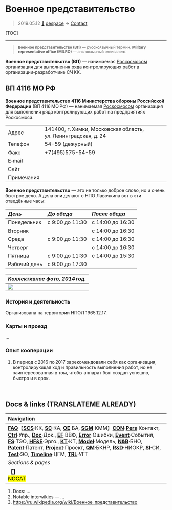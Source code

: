# Военное представительство
> 2019.05.12 [🚀](../index/index.md) [despace](index.md) → [Contact](contact.md)

[TOC]

---

> <small>**Военное представительство (ВП)** — русскоязычный термин. **Military representative office (MILRO)** — англоязычный эквивалент.</small>

**Военное представительство (ВП)** — нанимаемая [Роскосмосом](zz_roskosmos.md) организация для выполнения ряда контролирующих работ в организации‑разработчике СЧ КК.



## ВП 4116 МО РФ
**Военное представительство 4116 Министерства обороны Российской Федерации** (ВП 4116 МО РФ) — нанимаемая [Роскосмосом](zz_roskosmos.md) организация для выполнения ряда контролирующих работ на предприятиях Роскосмоса.

| | |
|:--|:--|
|Адрес|141400, г. Химки, Московская область, ул. Ленинградская, д. 24|
|Телефон|54-59 (дежурный)|
|Факс|+7(495)575-54-59|
|E‑mail| |
|Сайт| |
|Примечания| |

**Военное представительство** — это не только доброе слово, но и очень быстрое дело. А дела они делают с НПО Лавочкина вот в эти отведённые часы:

|*День*|*До обеда*|*После обеда*|
|:--|:--|:--|
|Понедельник|с 9:00 до 11:30|с 14:00 до 16:30|
|Вторник| |с 14:00 до 16:30|
|Среда|с 9:00 до 11:30|с 14:00 до 16:30|
|Четверг| |с 14:00 до 16:30|
|Пятница|с 9:00 до 11:30|с 14:00 до 15:30|
|Рабочий день|с 9:00 до 17:30| |


|*Коллективное фото, 2014 год.*|
|:--|
|[![](f/con/в/vp4116_2014_thumb.jpg)](f/con/в/vp4116_2014.jpg)|



### История и деятельность
Организована на территории НПОЛ 1965.12.17.



### Карты и проезд
…



### Опыт кооперации
   1. В период с 2016 по 2017 зарекомендовали себя как организация, контролирующая ход и правильность выполнения работ, но не заинтересованная в том, чтобы аппарат был создан успешно, быстро и в срок.



<p style="page-break-after:always"> </p>

## Docs & links (TRANSLATEME ALREADY)
|Navigation|
|:--|
|**[FAQ](faq.md)**【**[SCS](scs.md)**·КК, **[SC](sc.md)**·КА, **[OE](oe.md)**·БА, **[SGM](sgm.md)**·КММ】**[CON](contact.md)·[Pers](person.md)**·Контакт, **[Ctrl](control.md)**·Упр., **[Doc](doc.md)**·Док., **[EF](ef.md)**·ВВФ, **[Error](error.md)**·Ошибки, **[Event](event.md)**·События, **[FS](fs.md)**·ТЭО, **[HF&E](hfe.md)**·Эрго., **[KT](kt.md)**·КТ, **[Model](model.md)**·Модель, **[N&B](nnb.md)**·БНО, **[Patent](патент.md)**·Патент, **[Project](project.md)**·Проект, **[QM](qm.md)**·БКНР, **[R&D](rnd.md)**·НИОКР, **[SI](si.md)**·СИ, **[Test](test.md)**·ЭО, **[Timeline](timeline.md)**·ЦГМ, **[TRL](trl.md)**·УГТ|
|*Sections & pages*|
|**【[](.md)】**<br> <mark>NOCAT</mark>|

   1. Docs: …
   1. Notable interwikies — …
   1. <https://ru.wikipedia.org/wiki/Военное_представительство>

